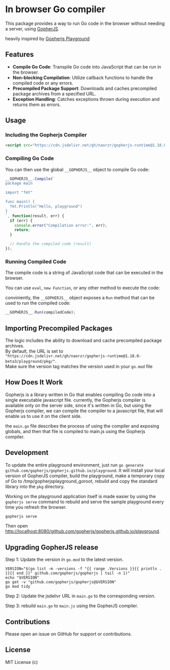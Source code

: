 # In browser Go compiler

This package provides a way to run Go code in the browser without needing a server, using [GopherJS](https://github.com/gopherjs/gopherjs).   

heavily inspired by [Gopherjs Playground](https://gopherjs.github.io/playground/)

## Features

- **Compile Go Code**: Transpile Go code into JavaScript that can be run in the browser.
- **Non-blocking Compilation**: Utilize callback functions to handle the compiled code or any errors.
- **Precompiled Package Support**: Downloads and caches precompiled package archives from a specified URL.
- **Exception Handling**: Catches exceptions thrown during execution and returns them as errors.

## Usage

### Including the Gopherjs Compiler


```html
<script src="https://cdn.jsdelivr.net/gh/naorzr/gopherjs-runtime@1.18.0-beta3/main.js"></script>
```

### Compiling Go Code

You can then use the global `__GOPHERJS__` object to compile Go code:

```javascript
__GOPHERJS__.Compile(`
package main

import "fmt"

func main() {
  fmt.Println("Hello, playground")
}
`, function(result, err) {
  if (err) {
    console.error("Compilation error:", err);
    return;
  }

  // Handle the compiled code (result)
});
```

### Running Compiled Code

The compile code is a string of JavaScript code that can be executed in the browser.

You can use `eval`, `new Function`, or any other method to execute the code:

conviniently, the `__GOPHERJS__` object exposes a `Run` method that can be used to run the compiled code:

```javascript
__GOPHERJS__.Run(compiledCode);
```

## Importing Precompiled Packages

The logic includes the ability to download and cache precompiled package archives.   
By default, the URL is set to `"https://cdn.jsdelivr.net/gh/naorzr/gopherjs-runtime@1.18.0-beta3/playground/pkg/"`.   
Make sure the version tag matches the version used in your `go.mod` file
## How Does It Work

Gopherjs is a library written in Go that enables compiling Go code into a single executable javascript file.
currently, the Gopherjs compiler is available only on the server side, since it's written in Go, but using the Gopherjs compiler, we can compile the compiler to a javascript file, that will enable us to use it on the client side.

the `main.go` file describes the process of using the compiler and exposing globals, and then that file is compiled to main.js using the Gopherjs compiler.


## Development

To update the entire playground environment, just run `go generate github.com/gopherjs/gopherjs.github.io/playground`. It will install your local version of GopherJS compiler, build the playground, make a temporary copy of Go to /tmp/gopherjsplayground_goroot, rebuild and copy the standard library into the `pkg` directory.

Working on the playground application itself is made easier by using the `gopherjs serve` command to rebuild and serve the sample playground every time you refresh the browser.

```bash
gopherjs serve
```

Then open <http://localhost:8080/github.com/gopherjs/gopherjs.github.io/playground>.

## Upgrading GopherJS release

Step 1: Update the version in `go.mod` to the latest version.

```shell
VERSION="$(go list -m -versions -f "{{ range .Versions }}{{ println . }}{{ end }}" github.com/gopherjs/gopherjs | tail -n 1)"
echo "$VERSION"
go get -v "github.com/gopherjs/gopherjs@$VERSION"
go mod tidy
```

Step 2: Update the jsdelivr URL in `main.go` to the corresponding version.

Step 3: rebuild `main.go` to `main.js` using the GopherJS compiler.


## Contributions

Please open an issue on GitHub for support or contributions.


## License

MIT License (c)